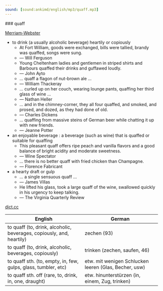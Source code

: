 ```yaml
---
sound: [sound:ankimd/english/mp3/quaff.mp3]
---
```


\### quaff

[Merriam-Webster](https://www.merriam-webster.com/dictionary/quaff)

- to drink (a usually alcoholic beverage) heartily or copiously
    - At Fort William, goods were exchanged, bills were tallied, brandy was quaffed, songs were sung.
    - — Will Ferguson
    - Young Cheltenham ladies and gentlemen in striped shirts and Barbours quaffed their drinks and guffawed loudly.
    - — John Ayto
    - … quaff a flagon of nut-brown ale …
    - — William Thackeray
    - … curled up on her couch, wearing lounge pants, quaffing her third glass of wine …
    - — Nathan Heller
    - … and in the chimney-corner, they all four quaffed, and smoked, and prosed, and dozed, as they had done of old.
    - — Charles Dickens
    - … quaffing from massive steins of German beer while chatting it up with new friends.
    - — Jeanne Potter
- an enjoyable beverage : a beverage (such as wine) that is quaffed or suitable for quaffing
    - This pleasant quaff offers ripe peach and vanilla flavors and a good balance of bright acidity and moderate sweetness.
    - — Wine Spectator
    - … there is no better quaff with fried chicken than Champagne.
    - — Florence Fabricant
- a hearty draft or gulp
    - … a single sensuous quaff …
    - — James Villas
    - He lifted his glass, took a large quaff of the wine, swallowed quickly in his urgency to keep talking.
    - — The Virginia Quarterly Review

[dict.cc](https://www.dict.cc/quaff)

| English        | German       |
| -------------- | ------------ |
| to quaff (to, drink, alcoholic, beverages, copiously, and, heartily) | zechen (93) |
| to quaff (to, drink, alcoholic, beverages, copiously) | trinken (zechen, saufen, 46) |
| to quaff sth. (to, empty, in, few, gulps, glass, tumbler, etc) | etw. mit wenigen Schlucken leeren (Glas, Becher, usw) |
| to quaff sth. off (rare, to, drink, in, one, draught) | etw. hinunterstürzen (in, einem, Zug, trinken) |
